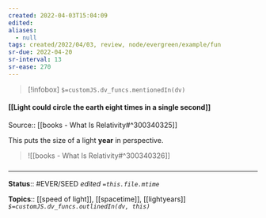 ```yaml
---
created: 2022-04-03T15:04:09 
edited: 
aliases:
  - null
tags: created/2022/04/03, review, node/evergreen/example/fun
sr-due: 2022-04-20
sr-interval: 13
sr-ease: 270
---
```

> [!infobox]
`$=customJS.dv_funcs.mentionedIn(dv)`

#### [[Light could circle the earth eight times in a single second]] 

Source:: [[books - What Is Relativity#^300340325]]

This puts the size of a light **year** in perspective.
> ![[books - What Is Relativity#^300340326]]

### <hr class="footnote"/>

**Status**:: #EVER/SEED 
*edited `=this.file.mtime`*

**Topics**:: [[speed of light]], [[spacetime]], [[lightyears]]
*`$=customJS.dv_funcs.outlinedIn(dv, this)`*
